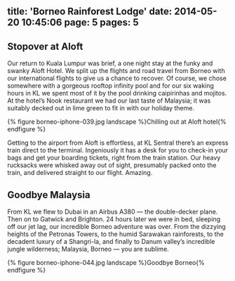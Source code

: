 title: 'Borneo Rainforest Lodge'
date: 2014-05-20 10:45:06
page: 5
pages: 5
---

## Stopover at Aloft

Our return to Kuala Lumpur was brief, a one night stay at the funky and swanky Aloft Hotel. We split up the flights and road travel from Borneo with our international flights to give us a chance to recover. Of course, we chose somewhere with a gorgeous rooftop infinity pool and for our six waking hours in KL we spent most of it by the pool drinking caipirinhas and mojitos. At the hotel’s Nook restaurant we had our last taste of Malaysia; it was suitably decked out in lime green to fit in with our holiday theme.

{% figure borneo-iphone-039.jpg landscape %}Chilling out at Aloft hotel{% endfigure %}

Getting to the airport from Aloft is effortless, at KL Sentral there’s an express train direct to the terminal. Ingeniously it has a desk for you to check-in your bags and get your boarding tickets, right from the train station. Our heavy rucksacks were whisked away out of sight, presumably packed onto the train, and delivered straight to our flight. Amazing.

## Goodbye Malaysia

From KL we flew to Dubai in an Airbus A380 — the double-decker plane. Then on to Gatwick and Brighton. 24 hours later we were in bed, sleeping off our jet lag, our incredible Borneo adventure was over. From the dizzying heights of the Petronas Towers, to the humid Sarawakan rainforests, to the decadent luxury of a Shangri-la, and finally to Danum valley’s incredible jungle wilderness; Malaysia, Borneo — you are sublime.

{% figure borneo-iphone-044.jpg landscape %}Goodbye Borneo{% endfigure %}
